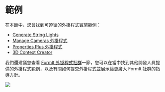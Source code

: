 # 範例

在本節中，您會找到可遵循的外掛程式實施範例：

* [Generate String Lights](generate-string-lights.md)
* [Manage Cameras 外掛程式](manage-cameras-plugin.md)
* [Properties Plus 外掛程式](properties-plus-plugin.md)
* [3D Context Creator](3d-context-creator.md)

我們還建議您查看 [FormIt 外掛程式社群](formit-plugin-community.md)一節，您可以在當中找到其他開發人員提供的外掛程式範例，以及有關如何提交外掛程式並展示給更廣大 FormIt 社群的指導方針。

![](<../../.gitbook/assets/g6 (2).gif>)

